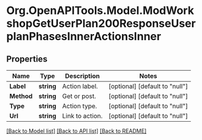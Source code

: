 # Org.OpenAPITools.Model.ModWorkshopGetUserPlan200ResponseUserplanPhasesInnerActionsInner

## Properties

Name | Type | Description | Notes
------------ | ------------- | ------------- | -------------
**Label** | **string** | Action label. | [optional] [default to "null"]
**Method** | **string** | Get or post. | [optional] [default to "null"]
**Type** | **string** | Action type. | [optional] [default to "null"]
**Url** | **string** | Link to action. | [optional] [default to "null"]

[[Back to Model list]](../README.md#documentation-for-models) [[Back to API list]](../README.md#documentation-for-api-endpoints) [[Back to README]](../README.md)

